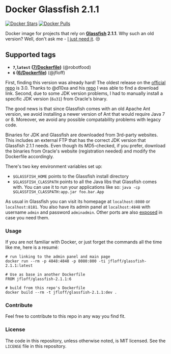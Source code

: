 # Docker Glassfish 2.1.1

[![Docker Stars](https://img.shields.io/docker/stars/jfloff/glassfish-2.1.1.svg)][hub]
[![Docker Pulls](https://img.shields.io/docker/pulls/jfloff/glassfish-2.1.1.svg)][hub]

[hub]: https://hub.docker.com/r/jfloff/docker-glassfish-2.1.1/

Docker image for projects that rely on **[Glassfish](https://javaee.github.io/glassfish/) 2.1.1**. Why such an old version? Well, don't ask me - [I just need it](https://github.com/jfloff/docker-mrubis). :unamused:

## Supported tags
* **`7`,`latest` ([7/Dockerfile](https://github.com/jfloff/docker-glassfish-2.1.1/blob/master/7/Dockerfile))** (@robotfood)
* **`6` ([6/Dockerfile](https://github.com/jfloff/docker-glassfish-2.1.1/blob/master/6/Dockerfile))** (@jfloff)



First, finding this version was already hard! The oldest release on the [official repo](https://github.com/javaee/glassfish/releases) is 3.0. Thanks to @d10xa and his [repo](https://github.com/d10xa/docker-glassfish-2.1.1) I was able to find a download link. Second, due to some JDK version problems, I had to manually install a specific JDK version (`6u31`) from Oracle's binary.

The good news is that since Glassfish comes with an old Apache Ant version, we avoid installing a newer version of Ant that would require Java 7 or 8. Moreover, we avoid any possible compatability problems with legacy code.

Binaries for JDK and Glassfish are downloaded from 3rd-party websites. This includes an external FTP that has the correct JDK version that Glassfish 2.1.1 needs. Even though its MD5-checked, if you prefer, download the binaries from Oracle's website (registration needed) and modify the Dockerfile accordingly.

There's two key environment variables set up:
- `$GLASSFISH_HOME` points to the Glassfish install directory
- `$GLASSFISH_CLASSPATH` points to all the Java libs that Glassfish comes with. You can use it to run your applications like so: `java -cp $GLASSFISH_CLASSPATH:app.jar foo.bar.App`

As usual in Glassfish you can visit its homepage at `localhost:8080` or `localhost:8181`. You also have its admin panel at `localhost:4848` with username `admin` and password `adminadmin`. Other ports are also [exposed](Dockerfile#L91) in case you need them.

### Usage
If you are not familiar with Docker, or just forget the commands all the time like me, here is a resumé:
```
# run linking to the admin panel and main page
docker run --rm -p 4848:4848 -p 8080:800 -ti jfloff/glassfish-2.1.1:latest

# Use as base in another Dockerfile
FROM jfloff/glassfish-2.1.1:6

# build from this repo's Dockerfile
docker build --rm -t jfloff/glassfish-2.1.1:dev .
```

### Contribute
Feel free to contribute to this repo in any way you find fit.

### License
The code in this repository, unless otherwise noted, is MIT licensed. See the `LICENSE` file in this repository.
